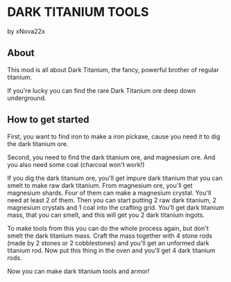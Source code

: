 # DARK TITANIUM TOOLS

by xNova22x



## About

This mod is all about Dark Titanium, the fancy, powerful brother of regular titanium.

If you're lucky you can find the rare Dark Titanium ore deep down underground.



## How to get started

First, you want to find iron to make a iron pickaxe, cause you need it to dig the dark titanium ore.

Second, you need to find the dark titanium ore, and magnesium ore. And you also need some coal (charcoal won't work!)

If you dig the dark titanium ore, you'll get impure dark titanium that you can smelt to make raw dark titanium. From magnesium ore, you'll get magnesium shards. Four of them can make a magnesium crystal. You'll need at least 2 of them. Then you can start putting 2 raw dark titanium, 2 magnesium crystals and 1 coal into the crafting grid. You'll get dark titanium mass, that you can smelt, and this will get you 2 dark titanium ingots.

To make tools from this you can do the whole process again, but don't smelt the dark titanium mass. Craft the mass together with 4 stone rods (made by 2 stones or 2 cobblestones) and you'll get an unformed dark titanium rod. Now put this thing in the oven and you'll get 4 dark  titanium rods. 

Now you can make dark titanium tools and armor!

